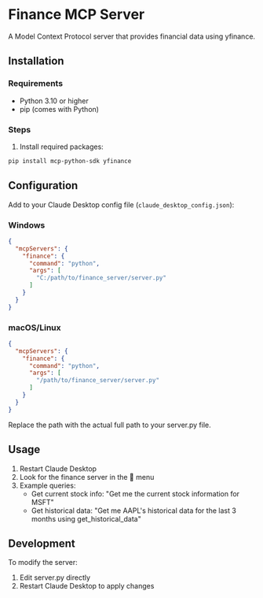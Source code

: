# Finance MCP Server

A Model Context Protocol server that provides financial data using yfinance.

## Installation

### Requirements
- Python 3.10 or higher
- pip (comes with Python)

### Steps

1. Install required packages:
```bash
pip install mcp-python-sdk yfinance
```

## Configuration

Add to your Claude Desktop config file (`claude_desktop_config.json`):

### Windows
```json
{
  "mcpServers": {
    "finance": {
      "command": "python",
      "args": [
        "C:/path/to/finance_server/server.py"
      ]
    }
  }
}
```

### macOS/Linux
```json
{
  "mcpServers": {
    "finance": {
      "command": "python",
      "args": [
        "/path/to/finance_server/server.py"
      ]
    }
  }
}
```

Replace the path with the actual full path to your server.py file.

## Usage

1. Restart Claude Desktop
2. Look for the finance server in the 🔌 menu
3. Example queries:
   - Get current stock info: "Get me the current stock information for MSFT"
   - Get historical data: "Get me AAPL's historical data for the last 3 months using get_historical_data"

## Development

To modify the server:
1. Edit server.py directly
2. Restart Claude Desktop to apply changes